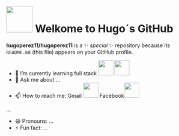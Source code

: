 # <img src="https://media3.giphy.com/media/v1.Y2lkPTc5MGI3NjExOHpubnZhZDdwY3F1eGhneTdrdTZiMm43NTFzdW9tMjY2M3hhc3BneSZlcD12MV9pbnRlcm5hbF9naWZfYnlfaWQmY3Q9Zw/vWiNUPfk8QajvkLI9S/giphy.gif" width="70"> Welkome to Hugo´s GitHub


**hugoperez11/hugoperez11** is a ✨ _special_ ✨ repository because its `README.md` (this file) appears on your GitHub profile.




- 🌱 I’m currently learning full stack  <img src="https://cdn.pixabay.com/photo/2022/03/21/21/44/file-7084006_1280.png" width="40"> <img src="https://cdn.pixabay.com/photo/2022/03/21/21/44/file-7084005_1280.png" width="40">
- 💬 Ask me about ...
- 📫 How to reach me: Gmail <img src="https://cdn.pixabay.com/photo/2021/05/04/11/13/gmail-6228341_1280.png" width="40"> Facebook<img src="https://cdn.pixabay.com/photo/2017/06/22/06/22/facebook-2429746_1280.png" width="40">

...
- 😄 Pronouns: ...
- ⚡ Fun fact: ...

